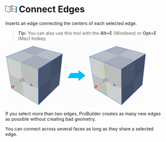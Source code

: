 # ![Connect Edges icon](images/icons/Edge_Connect.png) Connect Edges

Inserts an edge connecting the centers of each selected edge.

> ***Tip:*** You can also use this tool with the **Alt+E** (Windows) or **Opt+E** (Mac) hotkey.

![Create vertical edge on side of cube](images/ConnectEdges_Example.png)

If you select more than two edges, ProBuilder creates as many new edges as possible without creating bad geometry. 

You can connect across several faces as long as they share a selected edge.

